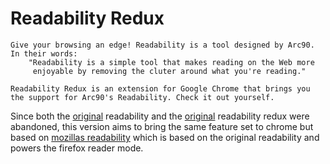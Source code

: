 # Readability Redux

```
Give your browsing an edge! Readability is a tool designed by Arc90.
In their words:
    "Readability is a simple tool that makes reading on the Web more
     enjoyable by removing the cluter around what you're reading."

Readability Redux is an extension for Google Chrome that brings you
the support for Arc90's Readability. Check it out yourself.

```
Since both the [original](http://code.google.com/p/arc90labs-readability) readability and the 
[original](https://github.com/MHordecki/readability-redux) readability redux were abandoned, this version aims to 
bring the same feature set to chrome but based on [mozillas readability](https://github.com/mozilla/readability) which 
is based on the original readability and powers the firefox reader mode.